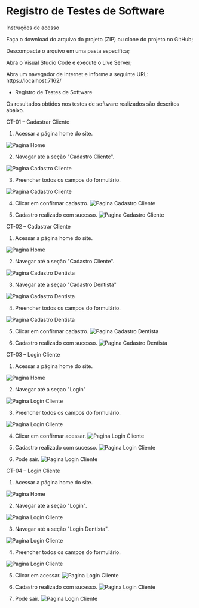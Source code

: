 # Registro de Testes de Software

Instruções de acesso 

Faça o download do arquivo do projeto (ZIP) ou clone do projeto no GitHub; 

Descompacte o arquivo em uma pasta específica; 

Abra o Visual Studio Code e execute o Live Server; 

Abra um navegador de Internet e informe a seguinte URL: 
https://localhost:7162/

* Registro de Testes de Software 

Os resultados obtidos nos testes de software realizados são descritos abaixo. 

 

CT-01 – Cadastrar Cliente 

1) Acessar a página home do site. 

![Pagina Home](img/pgcadastrocliente.png)

2) Navegar até a seção "Cadastro Cliente". 

![Pagina Cadastro Cliente](img/pgcadastrocliente.png)

3) Preencher todos os campos do formulário. 

![Pagina Cadastro Cliente](img/pgfazcadastro.png)

4) Clicar em confirmar cadastro. 
![Pagina Cadastro Cliente](img/pgfazcadastro.png)

5) Cadastro realizado com sucesso. 
![Pagina Cadastro Cliente](img/cadastrook.png)


CT-02 – Cadastrar Cliente 

1) Acessar a página home do site. 

![Pagina Home](img/pgcadastrocliente.png)

2) Navegar até a seção "Cadastro Cliente". 

![Pagina Cadastro Dentista](img/pgcadastrocliente.png)

3) Navegar até a seçao "Cadastro Dentista"

![Pagina Cadastro Dentista](img/cadastro1cliente.png)

4) Preencher todos os campos do formulário. 

![Pagina Cadastro Dentista](img/formularioUsuarioDentistas.png)

5) Clicar em confirmar cadastro. 
![Pagina Cadastro Dentista](img/dentistacadastrado.png)

6) Cadastro realizado com sucesso. 
![Pagina Cadastro Dentista](img/.png)

CT-03 – Login Cliente

1) Acessar a página home do site. 

![Pagina Home](img/pgcadastrocliente.png)

2) Navegar até a seçao "Login"

![Pagina Login Cliente](img/logincliente.png)

3) Preencher todos os campos do formulário. 

![Pagina Login Cliente](img/logincliente2.png)

4) Clicar em confirmar acessar. 
![Pagina Login Cliente](img/logincliente2.png)

5) Cadastro realizado com sucesso. 
![Pagina Login Cliente](img/logincliente3.png)

6) Pode sair. 
![Pagina Login Cliente](img/logincliente3.png)



CT-04 – Login Cliente

1) Acessar a página home do site. 

![Pagina Home](img/pgcadastrocliente.png)

2) Navegar até a seção "Login". 

![Pagina Login Cliente](img/pgcadastrocliente.png)

3) Navegar até a seção "Login Dentista". 

![Pagina Login Cliente](img/LoginDentista.png)

4) Preencher todos os campos do formulário. 

![Pagina Login Cliente](img/loginDentista2.png)

5) Clicar em acessar. 
![Pagina Login Cliente](img/loginDentista2.png)

6) Cadastro realizado com sucesso. 
![Pagina Login Cliente](img/acessarok.png)

7) Pode sair. 
![Pagina Login Cliente](img/acessarok.png)